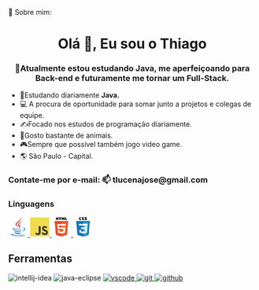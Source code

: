 💫 Sobre mim:





<h1 align="center">Olá 👋, Eu sou o Thiago</h1>
<h3 align="center">🧠Atualmente estou estudando Java, me aperfeiçoando para Back-end e futuramente me tornar um Full-Stack.</h3>

- 🌱Estudando diariamente **Java.**
- 💻 A procura de oportunidade para somar junto a projetos e colegas de equipe.
- ✍️Focado nos estudos de programação diariamente.
- 🐶Gosto bastante de animais.
- 🎮Sempre que possível também jogo video game.
- 🌎 São Paulo - Capital.

<h3 align="left">Contate-me por e-mail: 📫 tlucenajose@gmail.com</h3>
<p align="left">
</p>

<h3 align="left">Linguagens</h3>
<p align="left"> 
   <a href="https://www.java.com" target="_blank" rel="noreferrer"> <img src="https://raw.githubusercontent.com/devicons/devicon/master/icons/java/java-original.svg" alt="java" width="40" height="40"/> </a> 
     <a href="https://developer.mozilla.org/en-US/docs/Web/JavaScript" target="_blank" rel="noreferrer"> <img src="https://raw.githubusercontent.com/devicons/devicon/master/icons/javascript/javascript-original.svg" alt="javascript" width="40" height="40"/> </a> 
   <a href="https://www.w3.org/html/" target="_blank" rel="noreferrer"> <img src="https://raw.githubusercontent.com/devicons/devicon/master/icons/html5/html5-original-wordmark.svg" alt="html5" width="40" height="40"/> </a> 
    <a href="https://www.w3schools.com/css/" target="_blank" rel="noreferrer"> <img src="https://raw.githubusercontent.com/devicons/devicon/master/icons/css3/css3-original-wordmark.svg" alt="css3" width="40" height="40"/> </a> </p>
 
## Ferramentas
 <img width="40" height="40" src="https://img.icons8.com/color/48/intellij-idea.png" alt="intellij-idea"/> </a>
 <img width="40" height="40" src="https://img.icons8.com/officel/40/000000/java-eclipse.png" alt="java-eclipse"/> </a>
 <a href="https://code.visualstudio.com/" target="_blank"> <img src="https://cdn.jsdelivr.net/gh/devicons/devicon/icons/vscode/vscode-original.svg" alt="vscode" width="40" height="40"/> </a> 
 <a href="https://git-scm.com/" target="_blank" rel="noreferrer"> <img src="https://www.vectorlogo.zone/logos/git-scm/git-scm-icon.svg" alt="git" width="40" height="40"/> </a>
<a href="https://github.com" target="_blank"> <img src="https://cdn.jsdelivr.net/gh/devicons/devicon/icons/github/github-original.svg" alt="github" width="40" height="40"/> </a> 


<!--
## Status

<p><img src="https://github-readme-stats.vercel.app/api?username=thiagolucenasantos&theme=dark#gh-dark-mode-only&hide_border=false&include_all_commits=true&count_private=true" alt="thiagolucenasantos" /></p>
<!--<p><img src="https://github-readme-streak-stats.herokuapp.com/?user=thiagolucenasantos&theme=dark#gh-dark-mode-only&hide_border=false" alt="thiagolucenasantos" /></p> -->
<!--
<p><img src="https://github-readme-stats.vercel.app/api/top-langs/?username=thiagolucenasantos&theme=dark#gh-dark-mode-only&hide_border=false&include_all_commits=true&count_private=true&layout=compact" alt="thiagolucenasantos" /></p>



<!--
<p align="center">   <img alingn="center" src="https://profile-counter.glitch.me/thiagolucenasantos/count.svg" /></p>
-->
<!--![Code Time](http://img.shields.io/badge/Code%20Time-3%2C349%20hrs%2011%20mins-blue)
[Profile Views](http://img.shields.io/badge/Profile%20Views-2141-blue)
->


<!--
<div style="display: inline_block"><br>
  <img align="center" alt="Formando-React" height="30" width="40" src="https://raw.githubusercontent.com/devicons/devicon/master/icons/java/java-original.svg">
  <img align="center" alt="Formando-Js" height="30" width="40" src="https://raw.githubusercontent.com/devicons/devicon/master/icons/javascript/javascript-plain.svg">
  <img align="center" alt="Formando -HTML" height="30" width="40" src="https://raw.githubusercontent.com/devicons/devicon/master/icons/html5/html5-original.svg">
  <img align="center" alt="Formando-CSS" height="30" width="40" src="https://raw.githubusercontent.com/devicons/devicon/master/icons/css3/css3-original.svg">
</div>

<div align="center">
<h2> Seja, bem vindo!</h2>
</div>
</br>
<div align="center">
  <div align="center">
  <a href="https://github.com/thiagolucenasantos">
    <img height="180em" src="https://github-readme-stats.vercel.app/api?username=thiagolucenasantos&show_icons=true&theme=dark&include_all_commits=true&count_private=true"/>
    </div>
</br>
  <div align="center">
    <img height="180em" src="https://github-readme-stats.vercel.app/api/top-langs/?username=thiagolucenasantos&layout=compact&langs_count=7&theme=dark"/>
</div>
</div>

<br> <br>

<p align="center">   <img alingn="center" src="https://profile-counter.glitch.me/thiagolucenasantos/count.svg" /></p>

-->

